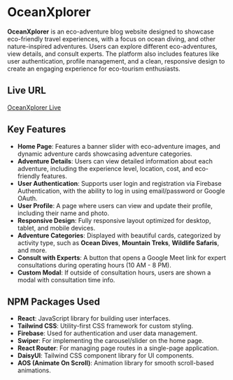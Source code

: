 # OceanXplorer

**OceanXplorer** is an eco-adventure blog website designed to showcase eco-friendly travel experiences, with a focus on ocean diving, and other nature-inspired adventures. Users can explore different eco-adventures, view details, and consult experts. The platform also includes features like user authentication, profile management, and a clean, responsive design to create an engaging experience for eco-tourism enthusiasts.

## Live URL
[OceanXplorer Live](https://ocean-xplorer.web.app/)

## Key Features

- **Home Page**: Features a banner slider with eco-adventure images, and dynamic adventure cards showcasing adventure categories.
- **Adventure Details**: Users can view detailed information about each adventure, including the experience level, location, cost, and eco-friendly features.
- **User Authentication**: Supports user login and registration via Firebase Authentication, with the ability to log in using email/password or Google OAuth.
- **User Profile**: A page where users can view and update their profile, including their name and photo.
- **Responsive Design**: Fully responsive layout optimized for desktop, tablet, and mobile devices.
- **Adventure Categories**: Displayed with beautiful cards, categorized by activity type, such as **Ocean Dives**, **Mountain Treks**, **Wildlife Safaris**, and more.
- **Consult with Experts**: A button that opens a Google Meet link for expert consultations during operating hours (10 AM - 8 PM).
- **Custom Modal**: If outside of consultation hours, users are shown a modal with consultation time info.

## NPM Packages Used

- **React**: JavaScript library for building user interfaces.
- **Tailwind CSS**: Utility-first CSS framework for custom styling.
- **Firebase**: Used for authentication and user data management.
- **Swiper**: For implementing the carousel/slider on the home page.
- **React Router**: For managing page routes in a single-page application.
- **DaisyUI**: Tailwind CSS component library for UI components.
- **AOS (Animate On Scroll)**: Animation library for smooth scroll-based animations.
